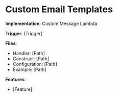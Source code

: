 # Custom Email Templates

**Implementation**: Custom Message Lambda

**Trigger**: [Trigger]

**Files**:

- Handler: [Path]
- Construct: [Path]
- Configuration: [Path]
- Example: [Path]

**Features**:

- [Feature]
